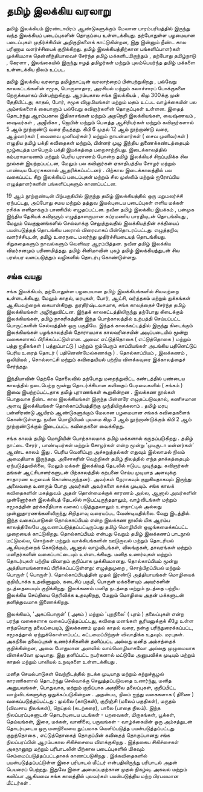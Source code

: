 # தமிழ் இலக்கிய வரலாறு

தமிழ் இலக்கியம் இரண்டாயிரம் ஆண்டுகளுக்கும் மேலான பாரம்பரியத்தில் இருந்து வந்த இலக்கியப் படைப்புகளின் தொகுப்பை உள்ளடக்கியது. தற்போதுள்ள பழமையான படைப்புகள் முதிர்ச்சியின் அறிகுறிகளைக் காட்டுகின்றன, இது இன்னும் நீண்ட கால பரிணாம வளர்ச்சியைக் குறிக்கிறது. தமிழ் இலக்கியத்திற்கான பங்களிப்பாளர்கள் முக்கியமாக தென்னிந்தியாவைச் சேர்ந்த தமிழ் மக்களிடமிருந்தும் , தற்போது தமிழ்நாடு , கேரளா , இலங்கையில் இருந்து ஈழத் தமிழர்கள் மற்றும் புலம்பெயர்ந்த தமிழ் மக்களை உள்ளடக்கிய நிலம் உட்பட.


தமிழ் இலக்கிய வரலாறு தமிழ்நாட்டின் வரலாற்றைப் பின்பற்றுகிறது , பல்வேறு காலகட்டங்களின் சமூக, பொருளாதார, அரசியல் மற்றும் கலாச்சாரப் போக்குகளை நெருக்கமாகப் பின்பற்றுகிறது. ஆரம்பகால சங்க இலக்கியம் , கிமு 300க்கு முன் தேதியிட்டது, காதல், போர், சமூக விழுமியங்கள் மற்றும் மதம் உட்பட வாழ்க்கையின் பல அம்சங்களைக் கையாளும் பல்வேறு கவிஞர்களின் தொகுப்புகள் உள்ளன. இதைத் தொடர்ந்து ஆரம்பகால இதிகாசங்கள் மற்றும் அறநெறி இலக்கியங்கள், வைஷ்ணவம் , ஷைவர்கள் , அஜீவிகா , ஜெயின் மற்றும் பௌத்த ஆசிரியர்கள் மற்றும் கவிஞர்களால் 5 ஆம் நூற்றாண்டு வரை நீடித்தது. கிபி 6 முதல் 12 ஆம் நூற்றாண்டு வரை, ஆழ்வார்கள் ( வைணவ முனிவர்கள் ) மற்றும் நாயன்மார்கள் ( சைவ முனிவர்கள் ) எழுதிய தமிழ் பக்தி கவிதைகள் மற்றும், பின்னர் முழு இந்திய துணைக்கண்டத்தையும் மூழ்கடித்த மாபெரும் பக்தி இயக்கத்தை பறைசாற்றியது. இடைக்காலத்தில் கம்பராமாயணம் மற்றும் பெரிய புராணம் போன்ற தமிழ் இலக்கியச் சிறப்புமிக்க சில நூல்கள் இயற்றப்பட்டன, மேலும் பல கவிஞர்கள் ஏகாதிபத்திய சோழர் மற்றும் பாண்டிய பேரரசுகளால் ஆதரிக்கப்பட்டனர் . பிற்கால இடைக்காலத்தில் பல வகைப்பட்ட சிறு இலக்கியப் படைப்புகள் மற்றும் சில முஸ்லீம் மற்றும் ஐரோப்பிய எழுத்தாளர்களின் பங்களிப்புகளும் காணப்பட்டன. 


19 ஆம் நூற்றாண்டின் பிற்பகுதியில் இருந்து தமிழ் இலக்கியத்தில் ஒரு மறுமலர்ச்சி ஏற்பட்டது, அப்போது சமய மற்றும் தத்துவ இயல்புடைய படைப்புகள் எளிய மக்கள் ரசிக்க எளிதாக்கும் பாணியில் எழுதப்பட்டன. நவீன தமிழ் இலக்கிய இயக்கம் , பன்முக இந்திய தேசியக் கவிஞரும் எழுத்தாளருமான சுப்ரமணிய பாரதியுடன் தொடங்கியது , மேலும் வெகுஜனங்களில் செல்வாக்கு செலுத்துவதில் இலக்கியத்தின் சக்தியைப் பயன்படுத்தத் தொடங்கிய பலரால் விரைவாகப் பின்தொடரப்பட்டது. எழுத்தறிவு வளர்ச்சியுடன், தமிழ் உரைநடை மலர்ந்து முதிர்ச்சியடையத் தொடங்கியது. சிறுகதைகளும் நாவல்களும் வெளிவர ஆரம்பித்தன. நவீன தமிழ் இலக்கிய விமர்சனமும் பரிணமித்தது. தமிழ் சினிமாவின் புகழ் தமிழ் இலக்கியத்துடன் சில பரஸ்பர வளப்படுத்தும் வழிகளில் தொடர்பு கொண்டுள்ளது.

## சங்க வயது

சங்க இலக்கியம், தற்போதுள்ள பழமையான தமிழ் இலக்கியங்களில் சிலவற்றை உள்ளடக்கியது, மேலும் காதல், மரபுகள், போர், ஆட்சி, வர்த்தகம் மற்றும் துக்கங்கள் ஆகியவற்றைக் கையாள்கிறது. துரதிர்ஷ்டவசமாக, சங்க காலத்தைச் சேர்ந்த தமிழ் இலக்கியங்கள் அழிந்துவிட்டன. இந்தக் காலகட்டத்திலிருந்து தற்போது கிடைக்கும் இலக்கியங்கள், தமிழ் நாகரிகத்தின் இந்த பொற்காலத்தில் உற்பத்தி செய்யப்பட்ட பொருட்களின் செல்வத்தின் ஒரு பகுதியே. இந்தக் காலக்கட்டத்தில் இருந்து கிடைக்கும் இலக்கியங்கள் பழங்காலத்தில் தோராயமாக காலவரிசையின் அடிப்படையில் மூன்று வகைகளாகப் பிரிக்கப்பட்டுள்ளன. அவை: எட்டுத்தொகை ( எட்டுத்தொகை ) மற்றும் பத்து ஐதீகங்கள் ( பத்துப்பாட்டு ) மற்றும் ஐம்பெரும் காப்பியங்கள் அடங்கிய பதினெட்டுப் பெரிய உரைத் தொடர் ( பதினெண்மேல்கணக்கு ) . தொல்காப்பியம் , இலக்கணம் , ஒலியியல் , சொல்லாட்சி மற்றும் கவிதையியல் பற்றிய விளக்கவுரை இக்காலத்தைச் சேர்ந்தது. 

இந்தியாவின் தெற்கே தொலைவில் தற்போது மறைந்துவிட்ட கண்டத்தில் பண்டைய காலத்தில் நடைபெற்ற மூன்று தொடர்ச்சியான கவிதைப் பேரவைகளில் ( சங்கம் ) இவை இயற்றப்பட்டதாக தமிழ் புராணங்கள் கூறுகின்றன . இலக்கண நூல்கள் பொதுவாக நீண்ட கால இலக்கியங்கள் இருந்த பின்னரே எழுதப்படுவதால், கணிசமான அளவு இலக்கியங்கள் தொல்காப்பியத்திற்கு முந்தியிருக்கலாம் . தமிழ் மரபு பன்னிரண்டு ஆயிரம் ஆண்டுகளுக்கும் மேலான பழமையான சங்கக் கவிதைகளைக் கொண்டுள்ளது. நவீன மொழியியல் புலமை கிமு 3 ஆம் நூற்றாண்டுக்கும் கிபி 2 ஆம் நூற்றாண்டுக்கும் இடைப்பட்ட கவிதைகளை வைக்கிறது.

சங்க காலம் தமிழ் மொழியின் பொற்காலமாக தமிழ் மக்களால் கருதப்படுகிறது . தமிழ் நாட்டை சேரர் , பாண்டியர்கள் மற்றும் சோழர்கள் என்ற மூன்று 'முடிசூடா மன்னர்கள்' ஆண்ட காலம் இது . பெரிய வெளிப்புற அச்சுறுத்தல்கள் எதுவும் இல்லாமல் நிலம் அமைதியாக இருந்தது. அசோகரின் வெற்றிகள் தமிழ் நிலத்தில் எந்த தாக்கத்தையும் ஏற்படுத்தவில்லை, மேலும் மக்கள் இலக்கியத் தேடலில் ஈடுபட முடிந்தது. கவிஞர்கள் தங்கள் ஆட்சியாளர்களுடன் பிற்காலத்தில் கற்பனை செய்ய முடியாத அளவுக்கு சாதாரண உறவைக் கொண்டிருந்தனர். அவர்கள் நேராகவும் குறுகியதாகவும் இருந்து அலைவதை உணரும் போது அவர்கள் அவர்களை கசக்க முடியும். சங்க காலக் கவிதைகளின் மகத்துவம் அதன் தொன்மைக்குக் காரணம் அல்ல, ஆனால் அவர்களின் முன்னோர்கள் இலக்கியத் தேடலில் ஈடுபட்டிருந்ததாலும், வாழ்விடங்கள் மற்றும் சமூகத்தின் தர்க்கரீதியாக வகைப் படுத்துதலாலும் உள்நாட்டில் அல்லது முன்னுதாரணங்களிலிருந்து சிறிதளவு வரையப்பட வேண்டியதில்லை. வேறு இடத்தில். இந்த வகைப்பாடுகள் தொல்காப்பியம் என்ற இலக்கண நூலில் மிக ஆரம்ப காலத்திலேயே ஆவணப்படுத்தப்பட்டிருப்பது தமிழ் மொழியின் ஒழுங்கமைக்கப்பட்ட முறையைக் காட்டுகிறது. தொல்காப்பியம் என்பது வெறும் தமிழ் இலக்கணப் பாடநூல் மட்டுமல்ல, சொற்கள் மற்றும் வாக்கியங்களின் ஊடுருவல் மற்றும் தொடரியல் ஆகியவற்றைக் கொடுக்கும், ஆனால் வாழ்விடங்கள், விலங்குகள், தாவரங்கள் மற்றும் மனிதர்களின் வகைப்பாட்டையும் உள்ளடக்கியது. மனித உணர்வுகள் மற்றும் தொடர்புகள் பற்றிய விவாதம் குறிப்பாக முக்கியமானது. தொல்காப்பியம் மூன்று அத்தியாயங்களாகப் பிரிக்கப்பட்டுள்ளது: எழுத்துமுறை , சொற்பிறப்பியல் மற்றும் பொருள் ( பொருள் ). தொல்காப்பியத்தின் முதல் இரண்டு அத்தியாயங்கள் மொழியைக் குறியீடாக்க உதவினாலும், கடைசிப் பகுதி, பொருள் மக்களையும் அவர்களின் நடத்தையையும் குறிக்கிறது. இலக்கணம் மனித நடத்தை மற்றும் நடத்தை பற்றிய இலக்கிய செய்தியை தெரிவிக்க உதவுகிறது, மேலும் மொழியை அதன் மக்களுடன் தனித்துவமாக இணைக்கிறது.

இலக்கியம், 'அகப்பொருள்' ( அகம் ) மற்றும் 'புறநிலை' ( புரம் ) தலைப்புகள் என்ற பரந்த வகைகளாக வகைப்படுத்தப்பட்டது, கவிதை மனங்கள் சூரியனுக்குக் கீழே உள்ள எந்தவொரு தலைப்பையும், இலக்கணம் முதல் காதல் வரை, நன்கு பரிந்துரைக்கப்பட்ட, சமூகத்தால் ஏற்றுக்கொள்ளப்பட்ட கட்டமைப்பிற்குள் விவாதிக்க உதவும். மரபுகள். அகநிலை தலைப்புகள் உணர்ச்சிகளின் தனிப்பட்ட அல்லது மனித அம்சத்தைக் குறிக்கின்றன, அவை போதுமான அளவில் வாய்மொழியாகவோ அல்லது முழுமையாக விளக்கவோ முடியாது. இது தனிப்பட்ட நபர்களால் மட்டுமே அனுபவிக்க முடியும் மற்றும் காதல் மற்றும் பாலியல் உறவுகளை உள்ளடக்கியது .

மனித செயல்பாடுகள் வெற்றிடத்தில் நடக்க முடியாது மற்றும் சுற்றுச்சூழல் காரணிகளால் தொடர்ந்து செல்வாக்கு செலுத்தப்படுவதை உணர்ந்து, மனித அனுபவங்கள், பொதுவாக, மற்றும் குறிப்பாக அகநிலை தலைப்புகள், குறிப்பிட்ட வாழ்விடங்களுக்கு ஒதுக்கப்படுகின்றன . அதன்படி, நிலம் ஐந்து வகைகளாக ( திணை ) வகைப்படுத்தப்பட்டது : முல்லை (காடுகள்), குறிஞ்சி (மலைப் பகுதிகள்), மருதம் (விவசாய நிலங்கள்), நெய்தல் (கடற்கரை), பாலை (பாதை நிலம்). இந்த நிலப்பரப்புகளுடன் தொடர்புடைய படங்கள் - பறவைகள், மிருகங்கள், பூக்கள், தெய்வங்கள், இசை, மக்கள், வானிலை, பருவங்கள் - வாழ்க்கையின் ஒரு அம்சத்துடன் தொடர்புடைய ஒரு மனநிலையை நுட்பமாக வெளிப்படுத்த பயன்படுத்தப்பட்டது. குறுந்தொகை , எட்டுத்தொகைத் தொகுப்பின் கவிதைத் தொகுப்பானது சங்க நிலப்பரப்பின் ஆரம்பகால சிகிச்சையை விளக்குகிறது . இத்தகைய சிகிச்சைகள் அகநானூறு மற்றும் பரிபாடலின் பிற்கால படைப்புகளில் மிகவும் செம்மைப்படுத்தப்பட்டதாகக் காணப்படுகிறது . இக்கவிதைகளில் பயன்படுத்தப்பட்டுள்ள இசை பரிபாடல் மீட்டர் என்பதிலிருந்து பரிபாடல் அதன் பெயரைப் பெற்றது. இதுவே இசை அமைப்பதற்கான முதல் நிகழ்வு. அகவல் மற்றும் கலிப்பா ஆகியவை சங்க காலத்தில் புலவர்கள் பயன்படுத்திய மற்ற பிரபலமான மீட்டர்கள் .
